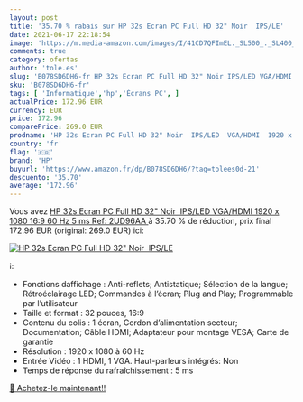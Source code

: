 ```yaml
---
layout: post
title: '35.70 % rabais sur HP 32s Ecran PC Full HD 32" Noir  IPS/LE'
date: 2021-06-17 22:18:54
image: 'https://m.media-amazon.com/images/I/41CD7QFImEL._SL500_._SL400_.jpg'
comments: true
category: ofertas
author: 'tole.es'
slug: 'B078SD6DH6-fr HP 32s Ecran PC Full HD 32" Noir IPS/LED VGA/HDMI 1920 x...'
sku: 'B078SD6DH6-fr'
tags: [ 'Informatique','hp','Écrans PC', ]
actualPrice: 172.96 EUR
currency: EUR
price: 172.96
comparePrice: 269.0 EUR
prodname: 'HP 32s Ecran PC Full HD 32" Noir  IPS/LED  VGA/HDMI  1920 x 1080  16:9  60 Hz  5 ms   Ref: 2UD96AA '
country: 'fr'
flag: '🇫🇷'
brand: 'HP'
buyurl: 'https://www.amazon.fr/dp/B078SD6DH6/?tag=tolees0d-21'
descuento: '35.70'
average: '172.96'
---
```


Vous avez [HP 32s Ecran PC Full HD 32" Noir  IPS/LED  VGA/HDMI  1920 x 1080  16:9  60 Hz  5 ms   Ref: 2UD96AA ](https://www.amazon.fr/dp/B078SD6DH6/?tag=tolees0d-21)  à  35.70 % de réduction, prix final  172.96 EUR (original: 269.0 EUR) ici:

[![HP 32s Ecran PC Full HD 32" Noir  IPS/LE](https://m.media-amazon.com/images/I/41CD7QFImEL._SL500_._SL400_.jpg)](https://www.amazon.fr/dp/B078SD6DH6/?tag=tolees0d-21)

ℹ️:

- Fonctions daffichage : Anti-reflets; Antistatique; Sélection de la langue; Rétroéclairage LED; Commandes à l’écran; Plug and Play; Programmable par l’utilisateur
- Taille et format : 32 pouces, 16:9
- Contenu du colis : 1 écran, Cordon d’alimentation secteur; Documentation; Câble HDMI; Adaptateur pour montage VESA; Carte de garantie
- Résolution : 1920 x 1080 à 60 Hz
- Entrée Vidéo : 1 HDMI, 1 VGA. Haut-parleurs intégrés: Non
- Temps de réponse du rafraîchissement : 5 ms

[🛒 Achetez-le maintenant!!](https://www.amazon.fr/dp/B078SD6DH6/?tag=tolees0d-21)
